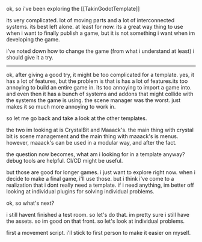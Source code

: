 ok, so i've been exploring the [[TakinGodotTemplate]]

its very complicated. lot of moving parts and a lot of interconnected systems. its best left alone. at least for now. its a great way thing to use when i want to finally publish a game, but it is not something i want when im developing the game. 

i've noted down how to change the game (from what i understand at least)
i should give it a try.


---

ok, after giving a good try, it might be too complicated for a template. yes, it has a lot of features, but the problem is that is has a lot of features.its too annoying to build an entire game in. its too annoying to import a game into. and even then it has a bunch of systems and addons that might collide with the systems the game is using. the scene manager was the worst. just makes it so much more annoying to work in. 

so let me go back and take a look at the other templates. 

the two im looking at is CrystalBit and Maaack's. the main thing with crystal bit is scene management and the main thing with maaack's is menus. however, maaack's can be used in a modular way, and after the fact. 

the question now becomes, what am i looking for in a template anyway? debug tools are helpful. CI/CD might be useful. 

but those are good for longer games. i just want to explore right now. when i decide to make a final game, i'll use those. but i think i've come to a realization that i dont really need a template. if i need anything, im better off looking at individual plugins for solving individual problems. 

ok, so what's next?

i still havent finished a test room. so let's do that. im pretty sure i still have the assets. so im good on that front. so let's look at individual problems. 

first a movement script. i'll stick to first person to make it easier on myself.

